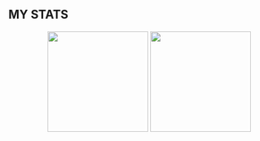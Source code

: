 ## MY STATS

<p align="center">
<a>
  <img height="180em" src="https://github-readme-stats-eight-theta.vercel.app/api?username=Station9586&show_icons=true&theme=radical&include_all_commits=true&count_private=true"/>
  <img height="180em" src="https://github-readme-stats-eight-theta.vercel.app/api/top-langs/?username=Station9586&layout=compact&langs_count=8&theme=algolia"/>
</a>
</p>
<!--
**Station9586/Station9586** is a ✨ _special_ ✨ repository because its `README.md` (this file) appears on your GitHub profile.

Here are some ideas to get you started:

- 🔭 I’m currently working on ...
- 🌱 I’m currently learning ...
- 👯 I’m looking to collaborate on ...
- 🤔 I’m looking for help with ...
- 💬 Ask me about ...
- 📫 How to reach me: ...
- 😄 Pronouns: ...
- ⚡ Fun fact: ...
-->
